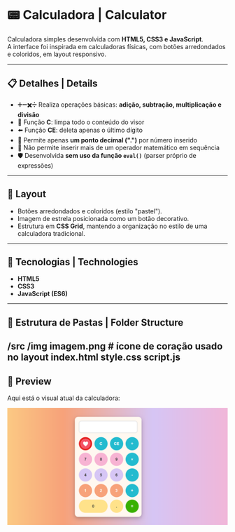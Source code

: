 # 📟 Calculadora | Calculator

Calculadora simples desenvolvida com **HTML5, CSS3 e JavaScript**.  
A interface foi inspirada em calculadoras físicas, com botões arredondados e coloridos, em layout responsivo.

---

## 📋 Detalhes | Details

- ➕➖✖️➗ Realiza operações básicas: **adição, subtração, multiplicação e divisão**  
- 🧹 Função **C**: limpa todo o conteúdo do visor  
- ⬅️ Função **CE**: deleta apenas o último dígito  
- 🔢 Permite apenas **um ponto decimal (".")** por número inserido  
- 🚫 Não permite inserir mais de um operador matemático em sequência  
- 🛡️ Desenvolvida **sem uso da função `eval()`** (parser próprio de expressões)  

---

## 🎨 Layout

- Botões arredondados e coloridos (estilo "pastel").  
- Imagem de estrela posicionada como um botão decorativo.  
- Estrutura em **CSS Grid**, mantendo a organização no estilo de uma calculadora tradicional.  

---

## 🚀 Tecnologias | Technologies

- **HTML5**  
- **CSS3**  
- **JavaScript (ES6)**  

---

## 📂 Estrutura de Pastas | Folder Structure

/src
/img
imagem.png # ícone de coração usado no layout
index.html
style.css
script.js
---



## 📸 Preview

Aqui está o visual atual da calculadora:

![Screenshot da Calculadora](./src/img/calculadora.png)